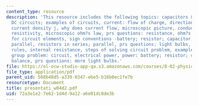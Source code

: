 ```yaml
---
content_type: resource
description: 'This resource includes the following topics: capacitors & dielectrics,
  DC circuits; examples of circuits, current: flow of charge, direction of the current,
  current density j, why does current flow, microscopic picture, conductivity and
  resistivity, microscopic ohm?s law, prs questions: resistance, ohm?s law, symbols
  for circuit elements, sign conventions -battery; resistor; capacitor, series vs.
  parallel, resistors in series; parallel, prs questions: light bulbs, kirchhoff?s
  rules, internal resistance, steps of solving circuit problem, example: simple circuit,
  group problem: circuit, electrical power, power: battery; resistor; capacitor, energy
  balance, prs questions: more light bulbs.'
file: https://ol-ocw-studio-app-qa.s3.amazonaws.com/courses/8-02-physics-ii-electricity-and-magnetism-spring-2007/72a3e1e27e621d4d9a12a6e01dc8de3b_presentati_w04d2.pdf
file_type: application/pdf
parent_uid: 588b48d5-a339-0347-e6e5-b16b0ec1fe7b
resourcetype: Document
title: presentati_w04d2.pdf
uid: 72a3e1e2-7e62-1d4d-9a12-a6e01dc8de3b
---
```

